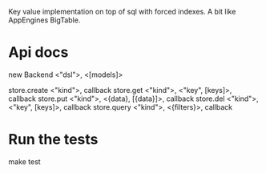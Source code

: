 Key value implementation on top of sql with forced indexes. A bit like AppEngines BigTable.

# Api docs

new Backend <"dsl">, <[models]>

store.create <"kind">, callback
store.get <"kind">, <"key", [keys]>, callback
store.put <"kind">, <{data}, [{data}]>, callback
store.del <"kind">, <"key", [keys]>, callback
store.query <"kind">, <{filters}>, callback

# Run the tests

make test

